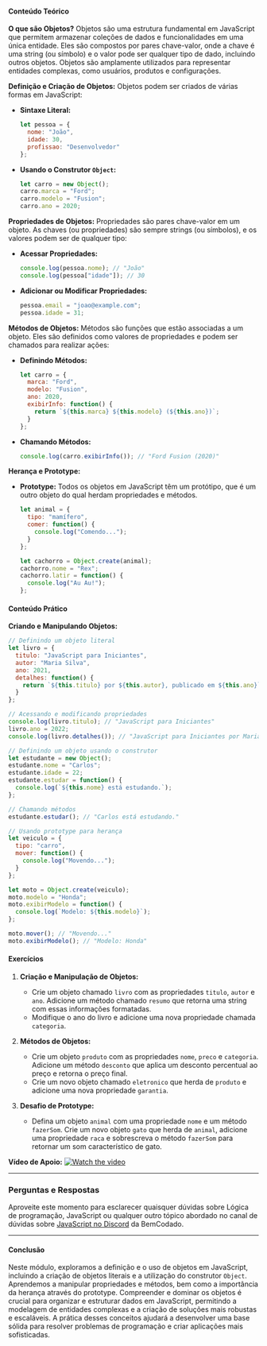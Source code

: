 #### Conteúdo Teórico

**O que são Objetos?**
Objetos são uma estrutura fundamental em JavaScript que permitem armazenar coleções de dados e funcionalidades em uma única entidade. Eles são compostos por pares chave-valor, onde a chave é uma string (ou símbolo) e o valor pode ser qualquer tipo de dado, incluindo outros objetos. Objetos são amplamente utilizados para representar entidades complexas, como usuários, produtos e configurações.

**Definição e Criação de Objetos:**
Objetos podem ser criados de várias formas em JavaScript:
- **Sintaxe Literal:**
  ```javascript
  let pessoa = {
    nome: "João",
    idade: 30,
    profissao: "Desenvolvedor"
  };
  ```
- **Usando o Construtor `Object`:**
  ```javascript
  let carro = new Object();
  carro.marca = "Ford";
  carro.modelo = "Fusion";
  carro.ano = 2020;
  ```

**Propriedades de Objetos:**
Propriedades são pares chave-valor em um objeto. As chaves (ou propriedades) são sempre strings (ou símbolos), e os valores podem ser de qualquer tipo:
- **Acessar Propriedades:**
  ```javascript
  console.log(pessoa.nome); // "João"
  console.log(pessoa["idade"]); // 30
  ```
- **Adicionar ou Modificar Propriedades:**
  ```javascript
  pessoa.email = "joao@example.com";
  pessoa.idade = 31;
  ```

**Métodos de Objetos:**
Métodos são funções que estão associadas a um objeto. Eles são definidos como valores de propriedades e podem ser chamados para realizar ações:
- **Definindo Métodos:**
  ```javascript
  let carro = {
    marca: "Ford",
    modelo: "Fusion",
    ano: 2020,
    exibirInfo: function() {
      return `${this.marca} ${this.modelo} (${this.ano})`;
    }
  };
  ```
- **Chamando Métodos:**
  ```javascript
  console.log(carro.exibirInfo()); // "Ford Fusion (2020)"
  ```

**Herança e Prototype:**
- **Prototype:** Todos os objetos em JavaScript têm um protótipo, que é um outro objeto do qual herdam propriedades e métodos.
  ```javascript
  let animal = {
    tipo: "mamífero",
    comer: function() {
      console.log("Comendo...");
    }
  };

  let cachorro = Object.create(animal);
  cachorro.nome = "Rex";
  cachorro.latir = function() {
    console.log("Au Au!");
  };
  ```

#### Conteúdo Prático

**Criando e Manipulando Objetos:**

```javascript
// Definindo um objeto literal
let livro = {
  titulo: "JavaScript para Iniciantes",
  autor: "Maria Silva",
  ano: 2021,
  detalhes: function() {
    return `${this.titulo} por ${this.autor}, publicado em ${this.ano}`;
  }
};

// Acessando e modificando propriedades
console.log(livro.titulo); // "JavaScript para Iniciantes"
livro.ano = 2022;
console.log(livro.detalhes()); // "JavaScript para Iniciantes por Maria Silva, publicado em 2022"

// Definindo um objeto usando o construtor
let estudante = new Object();
estudante.nome = "Carlos";
estudante.idade = 22;
estudante.estudar = function() {
  console.log(`${this.nome} está estudando.`);
};

// Chamando métodos
estudante.estudar(); // "Carlos está estudando."

// Usando prototype para herança
let veiculo = {
  tipo: "carro",
  mover: function() {
    console.log("Movendo...");
  }
};

let moto = Object.create(veiculo);
moto.modelo = "Honda";
moto.exibirModelo = function() {
  console.log(`Modelo: ${this.modelo}`);
};

moto.mover(); // "Movendo..."
moto.exibirModelo(); // "Modelo: Honda"
```

#### Exercícios

1. **Criação e Manipulação de Objetos:**
   - Crie um objeto chamado `livro` com as propriedades `titulo`, `autor` e `ano`. Adicione um método chamado `resumo` que retorna uma string com essas informações formatadas.
   - Modifique o ano do livro e adicione uma nova propriedade chamada `categoria`.

2. **Métodos de Objetos:**
   - Crie um objeto `produto` com as propriedades `nome`, `preco` e `categoria`. Adicione um método `desconto` que aplica um desconto percentual ao preço e retorna o preço final.
   - Crie um novo objeto chamado `eletronico` que herda de `produto` e adicione uma nova propriedade `garantia`.

3. **Desafio de Prototype:**
   - Defina um objeto `animal` com uma propriedade `nome` e um método `fazerSom`. Crie um novo objeto `gato` que herda de `animal`, adicione uma propriedade `raca` e sobrescreva o método `fazerSom` para retornar um som característico de gato.

**Vídeo de Apoio:**
[![Watch the video](https://i.ytimg.com/vi/n5uiJr-v0KQ/hq720.jpg?sqp=-oaymwEcCNAFEJQDSFXyq4qpAw4IARUAAIhCGAFwAcABBg==&rs=AOn4CLBqL4VyYJBuUbAZ1b4Lpf3NKyketg)](https://youtu.be/n5uiJr-v0KQ?si=pLdFbtI5oN3qAoOv)

---

### Perguntas e Respostas

Aproveite este momento para esclarecer quaisquer dúvidas sobre Lógica de programação, JavaScript ou qualquer outro tópico abordado no canal de dúvidas sobre [JavaScript no Discord](https://discord.com/channels/1224468395462754345/1224468875840851968) da BemCodado.

---

#### Conclusão

Neste módulo, exploramos a definição e o uso de objetos em JavaScript, incluindo a criação de objetos literais e a utilização do construtor `Object`. Aprendemos a manipular propriedades e métodos, bem como a importância da herança através do prototype. Compreender e dominar os objetos é crucial para organizar e estruturar dados em JavaScript, permitindo a modelagem de entidades complexas e a criação de soluções mais robustas e escaláveis. A prática desses conceitos ajudará a desenvolver uma base sólida para resolver problemas de programação e criar aplicações mais sofisticadas.
